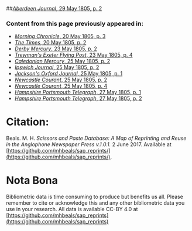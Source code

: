 ##[*Aberdeen Journal*, 29 May 1805, p. 2](https://mhbeals.github.io/sap_html/Aberdeen-Journal/Aberdeen-Journal-29-May-1805-p-2)

### Content from this page previously appeared in:
+ [*Morning Chronicle*, 20 May 1805, p. 3](https://mhbeals.github.io/sap_html/Morning-Chronicle/Morning-Chronicle-20-May-1805-p-3)
+ [*The Times*, 20 May 1805, p. 2](https://mhbeals.github.io/sap_html/The-Times/The-Times-20-May-1805-p-2)
+ [*Derby Mercury*, 23 May 1805, p. 2](https://mhbeals.github.io/sap_html/Derby-Mercury/Derby-Mercury-23-May-1805-p-2)
+ [*Trewman's Exeter Flying Post*, 23 May 1805, p. 4](https://mhbeals.github.io/sap_html/Trewman's-Exeter-Flying-Post/Trewman's-Exeter-Flying-Post-23-May-1805-p-4)
+ [*Caledonian Mercury*, 25 May 1805, p. 2](https://mhbeals.github.io/sap_html/Caledonian-Mercury/Caledonian-Mercury-25-May-1805-p-2)
+ [*Ipswich Journal*, 25 May 1805, p. 2](https://mhbeals.github.io/sap_html/Ipswich-Journal/Ipswich-Journal-25-May-1805-p-2)
+ [*Jackson's Oxford Journal*, 25 May 1805, p. 1](https://mhbeals.github.io/sap_html/Jackson's-Oxford-Journal/Jackson's-Oxford-Journal-25-May-1805-p-1)
+ [*Newcastle Courant*, 25 May 1805, p. 2](https://mhbeals.github.io/sap_html/Newcastle-Courant/Newcastle-Courant-25-May-1805-p-2)
+ [*Newcastle Courant*, 25 May 1805, p. 4](https://mhbeals.github.io/sap_html/Newcastle-Courant/Newcastle-Courant-25-May-1805-p-4)
+ [*Hampshire Portsmouth Telegraph*, 27 May 1805, p. 1](https://mhbeals.github.io/sap_html/Hampshire-Portsmouth-Telegraph/Hampshire-Portsmouth-Telegraph-27-May-1805-p-1)
+ [*Hampshire Portsmouth Telegraph*, 27 May 1805, p. 2](https://mhbeals.github.io/sap_html/Hampshire-Portsmouth-Telegraph/Hampshire-Portsmouth-Telegraph-27-May-1805-p-2)
                    
# Citation: 

Beals. M. H. *Scissors and Paste Database: A Map of Reprinting and Reuse in the Anglophone Newspaper Press v.1.0.1.* 2 June 2017. Available at [https://github.com/mhbeals/sap_reprints/](https://github.com/mhbeals/sap_reprints/). 
                    
# Nota Bona

Bibliometric data is time consuming to produce but benefits us all. Please remember to cite or acknowledge this and any other bibliometric data you use in your research. All data is available CC-BY 4.0 at [https://github.com/mhbeals/sap_reprints](https://github.com/mhbeals/sap_reprints)